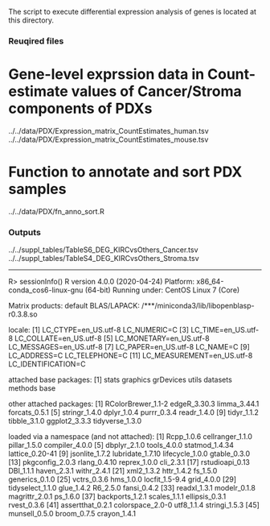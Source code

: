 The script to execute differential expression analysis of genes is located at this directory.

### Reuqired files
# Gene-level exprssion data in Count-estimate values of Cancer/Stroma components of PDXs 
../../data/PDX/Expression_matrix_CountEstimates_human.tsv
../../data/PDX/Expression_matrix_CountEstimates_mouse.tsv
# Function to annotate and sort PDX samples
../../data/PDX/fn_anno_sort.R

### Outputs
../../suppl_tables/TableS6_DEG_KIRCvsOthers_Cancer.tsv
../../suppl_tables/TableS4_DEG_KIRCvsOthers_Stroma.tsv

--------------------------------------------------
R> sessionInfo()
R version 4.0.0 (2020-04-24)
Platform: x86_64-conda_cos6-linux-gnu (64-bit)
Running under: CentOS Linux 7 (Core)

Matrix products: default
BLAS/LAPACK: /***/miniconda3/lib/libopenblasp-r0.3.8.so

locale:
 [1] LC_CTYPE=en_US.utf-8       LC_NUMERIC=C
 [3] LC_TIME=en_US.utf-8        LC_COLLATE=en_US.utf-8
 [5] LC_MONETARY=en_US.utf-8    LC_MESSAGES=en_US.utf-8
 [7] LC_PAPER=en_US.utf-8       LC_NAME=C
 [9] LC_ADDRESS=C               LC_TELEPHONE=C
[11] LC_MEASUREMENT=en_US.utf-8 LC_IDENTIFICATION=C

attached base packages:
[1] stats     graphics  grDevices utils     datasets  methods   base

other attached packages:
 [1] RColorBrewer_1.1-2 edgeR_3.30.3       limma_3.44.1       forcats_0.5.1
 [5] stringr_1.4.0      dplyr_1.0.4        purrr_0.3.4        readr_1.4.0
 [9] tidyr_1.1.2        tibble_3.1.0       ggplot2_3.3.3      tidyverse_1.3.0

loaded via a namespace (and not attached):
 [1] Rcpp_1.0.6       cellranger_1.1.0 pillar_1.5.0     compiler_4.0.0
 [5] dbplyr_2.1.0     tools_4.0.0      statmod_1.4.34   lattice_0.20-41
 [9] jsonlite_1.7.2   lubridate_1.7.10 lifecycle_1.0.0  gtable_0.3.0
[13] pkgconfig_2.0.3  rlang_0.4.10     reprex_1.0.0     cli_2.3.1
[17] rstudioapi_0.13  DBI_1.1.1        haven_2.3.1      withr_2.4.1
[21] xml2_1.3.2       httr_1.4.2       fs_1.5.0         generics_0.1.0
[25] vctrs_0.3.6      hms_1.0.0        locfit_1.5-9.4   grid_4.0.0
[29] tidyselect_1.1.0 glue_1.4.2       R6_2.5.0         fansi_0.4.2
[33] readxl_1.3.1     modelr_0.1.8     magrittr_2.0.1   ps_1.6.0
[37] backports_1.2.1  scales_1.1.1     ellipsis_0.3.1   rvest_0.3.6
[41] assertthat_0.2.1 colorspace_2.0-0 utf8_1.1.4       stringi_1.5.3
[45] munsell_0.5.0    broom_0.7.5      crayon_1.4.1